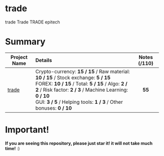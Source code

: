 # trade
trade Trade TRADE epitech

# Summary

| Project Name    | Details                                                                                    | Notes (/110)  |
| --------------- |:------------------------------------------------------------------------------------------ | :-----------:|
| [trade](https://github.com/Paul-Marie/trade/blob/master/trade) | Crypto-currency: **15 / 15** / Raw material: **10 / 15** / Stock exchange: **5 / 15** </br> FOREX: **10 / 15** / Total: **5 / 15** / Algo: **2 / 2** / Risk factor: **2 / 3** / Machine Learning: **0 / 10** </br> GUI: **3 / 5** / Helping tools: **1 / 3** / Other bonuses: **0 / 10** | **55**    |

# Important!
**If you are seeing this repository, please just star it! it will not take much time!** :)

